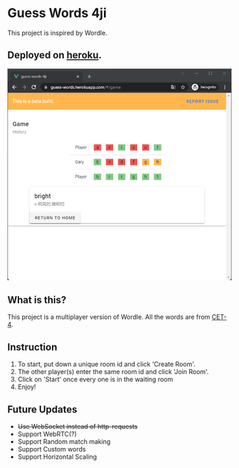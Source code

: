 # Guess Words 4ji

This project is inspired by Wordle. 
## Deployed on [heroku](https://guess-words.herokuapp.com/).
![img.png](images/img.png)
## What is this?
This project is a multiplayer version of Wordle. All the words are from [CET-4](https://github.com/cuttlin/Vocabulary-of-CET-4). 

## Instruction
1. To start, put down a unique room id and click 'Create Room'.
2. The other player(s) enter the same room id and click 'Join Room'.
3. Click on 'Start' once every one is in the waiting room
4. Enjoy!


## Future Updates

- ~~Use WebSocket instead of http-requests~~
- Support WebRTC(?)
- Support Random match making
- Support Custom words
- Support Horizontal Scaling